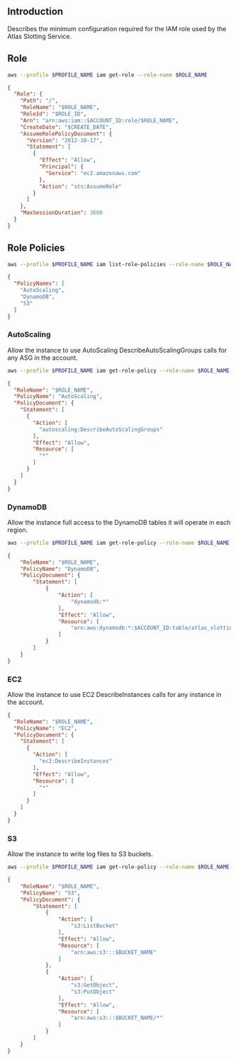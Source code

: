 ## Introduction

Describes the minimum configuration required for the IAM role used by the Atlas Slotting Service.

## Role

```bash
aws --profile $PROFILE_NAME iam get-role --role-name $ROLE_NAME
```

```json
{
  "Role": {
    "Path": "/",
    "RoleName": "$ROLE_NAME",
    "RoleId": "$ROLE_ID",
    "Arn": "arn:aws:iam::$ACCOUNT_ID:role/$ROLE_NAME",
    "CreateDate": "$CREATE_DATE",
    "AssumeRolePolicyDocument": {
      "Version": "2012-10-17",
      "Statement": [
        {
          "Effect": "Allow",
          "Principal": {
            "Service": "ec2.amazonaws.com"
          },
          "Action": "sts:AssumeRole"
        }
      ]
    },
    "MaxSessionDuration": 3600
  }
}
```

## Role Policies

```bash
aws --profile $PROFILE_NAME iam list-role-policies --role-name $ROLE_NAME
```

```json
{
  "PolicyNames": [
    "AutoScaling",
    "DynamoDB",
    "S3"
  ]
}
```

### AutoScaling

Allow the instance to use AutoScaling DescribeAutoScalingGroups calls for any ASG in the account.

```bash
aws --profile $PROFILE_NAME iam get-role-policy --role-name $ROLE_NAME --policy-name AutoScaling
```

```json
{
  "RoleName": "$ROLE_NAME",
  "PolicyName": "AutoScaling",
  "PolicyDocument": {
    "Statement": [
      {
        "Action": [
          "autoscaling:DescribeAutoScalingGroups"
        ],
        "Effect": "Allow",
        "Resource": [
          "*"
        ]
      }
    ]
  }
}
```

### DynamoDB

Allow the instance full access to the DynamoDB tables it will operate in each region.

```bash
aws --profile $PROFILE_NAME iam get-role-policy --role-name $ROLE_NAME --policy-name DynamoDB
```

```json
{
    "RoleName": "$ROLE_NAME",
    "PolicyName": "DynamoDB",
    "PolicyDocument": {
        "Statement": [
            {
                "Action": [
                    "dynamodb:*"
                ],
                "Effect": "Allow",
                "Resource": [
                    "arn:aws:dynamodb:*:$ACCOUNT_ID:table/atlas_slotting*"
                ]
            }
        ]
    }
}
```

### EC2

Allow the instance to use EC2 DescribeInstances calls for any instance in the account.

```json
{
  "RoleName": "$ROLE_NAME",
  "PolicyName": "EC2",
  "PolicyDocument": {
    "Statement": [
      {
        "Action": [
          "ec2:DescribeInstances"
        ],
        "Effect": "Allow",
        "Resource": [
          "*"
        ]
      }
    ]
  }
}
```

### S3

Allow the instance to write log files to S3 buckets.

```bash
aws --profile $PROFILE_NAME iam get-role-policy --role-name $ROLE_NAME --policy-name S3
```

```json
{
    "RoleName": "$ROLE_NAME",
    "PolicyName": "S3",
    "PolicyDocument": {
        "Statement": [
            {
                "Action": [
                    "s3:ListBucket"
                ],
                "Effect": "Allow",
                "Resource": [
                    "arn:aws:s3:::$BUCKET_NAME"
                ]
            },
            {
                "Action": [
                    "s3:GetObject",
                    "s3:PutObject"
                ],
                "Effect": "Allow",
                "Resource": [
                    "arn:aws:s3:::$BUCKET_NAME/*"
                ]
            }
        ]
    }
}
```
